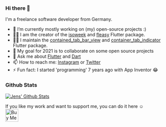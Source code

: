 ### Hi there 👋

I'm a freelance software developer from Germany. 


- 🔭 I’m currently mostly working on (my) open-source projects :)
- 👨‍💻  I am the creator of the [isoweek](https://pub.dev/packages/isoweek) and [fleasy](https://pub.dev/packages/fleasy) Flutter package.
- 👨‍💻  I maintain the [contained_tab_bar_view](https://pub.dev/packages/contained_tab_bar_view) and [container_tab_indicator](https://pub.dev/packages/container_tab_indicator) Flutter package.
- 🎯 My goal for 2021 is to collaborate on some open source projects
- 💬 Ask me about [Flutter](https://flutter.dev) and [Dart](https://dart.dev)
- 📫 How to reach me: [Instagram](https://instagram.com/dev.j3ns) or [Twitter](https://twitter.com/devj3ns)
- ⚡ Fun fact: I started 'programming' 7 years ago with App Inventor 😂

### Github Stats

[![Jens' Github Stats](https://github-readme-stats.vercel.app/api?username=devj3ns&count_private=true&theme=default&show_icons=true&hide_title=true)](https://github.com/devj3ns)


If you like my work and want to support me, you can do it here ☺
<br>
<a href="https://www.buymeacoffee.com/devj3ns" target="_blank"><img src="https://cdn.buymeacoffee.com/buttons/v2/default-blue.png" alt="Buy Me A Coffee" height="40px"></a>
</p>
